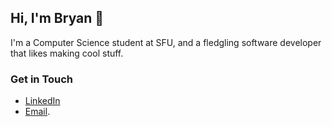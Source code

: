 ## Hi, I'm Bryan 👋
I'm a Computer Science student at SFU, and a fledgling software developer that likes making cool stuff. 

### Get in Touch
- [LinkedIn](https://www.linkedin.com/in/bryanjhdang/)
- [Email](mailto:bda37@sfu.ca).

<!--
**bryanjhdang/bryanjhdang** is a ✨ _special_ ✨ repository because its `README.md` (this file) appears on your GitHub profile.

Here are some ideas to get you started:

- 🔭 I’m currently working on ...
- 🌱 I’m currently learning ...
- 👯 I’m looking to collaborate on ...
- 🤔 I’m looking for help with ...
- 💬 Ask me about ...
- 📫 How to reach me: ...
- 😄 Pronouns: ...
- ⚡ Fun fact: ...
-->
